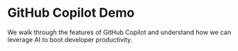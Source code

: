 # GitHub Copilot Demo

We walk through the features of GitHub Copilot and understand how we can leverage AI to boot developer productivity.